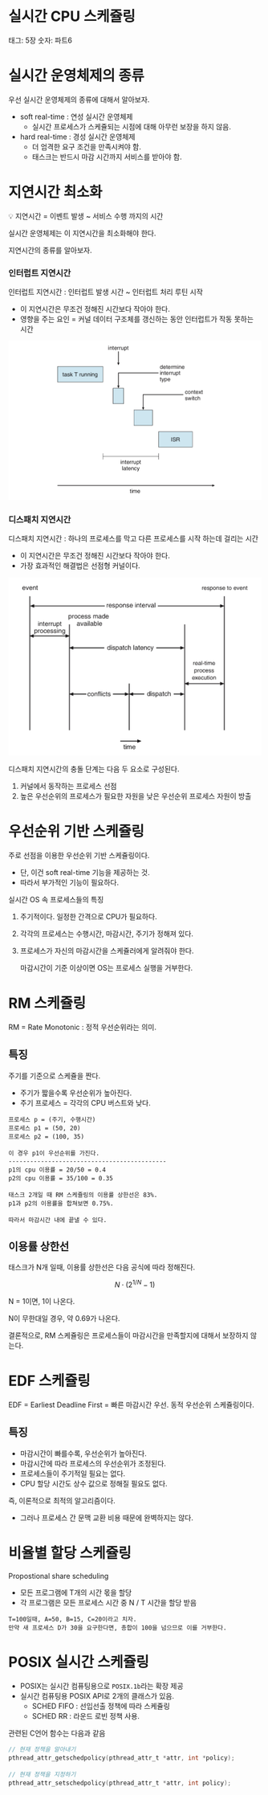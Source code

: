 # 실시간 CPU 스케쥴링

태그: 5장
숫자: 파트6

# 실시간 운영체제의 종류

우선 실시간 운영체제의 종류에 대해서 알아보자.

- soft real-time : 연성 실시간 운영체제
    - 실시간 프로세스가 스케쥴되는 시점에 대해 아무런 보장을 하지 않음.
- hard real-time : 경성 실시간 운영체제
    - 더 엄격한 요구 조건을 만족시켜야 함.
    - 태스크는 반드시 마감 시간까지 서비스를 받아야 함.

# 지연시간 최소화

<aside>
💡 지연시간 = 이벤트 발생 ~ 서비스 수행 까지의 시간

</aside>

실시간 운영체제는 이 지연시간을 최소화해야 한다.

지연시간의 종류를 알아보자.

### 인터럽트 지연시간

인터럽트 지연시간 : 인터럽트 발생 시간 ~ 인터럽트 처리 루틴 시작

- 이 지연시간은 무조건 정해진 시간보다 작아야 한다.
- 영향을 주는 요인 = 커널 데이터 구조체를 갱신하는 동안 인터럽트가 작동 못하는 시간

![IMG_0096.jpeg](./참고자료/5-5-0.jpeg)

### 디스패치 지연시간

디스패치 지연시간 : 하나의 프로세스를 막고 다른 프로세스를 시작 하는데 걸리는 시간

- 이 지연시간은 무조건 정해진 시간보다 작아야 한다.
- 가장 효과적인 해결법은 선점형 커널이다.

![IMG_0097.jpeg](./참고자료/5-5-1.jpeg)

디스패치 지연시간의 충돌 단계는 다음 두 요소로 구성된다.

1. 커널에서 동작하는 프로세스 선점
2. 높은 우선순위의 프로세스가 필요한 자원을 낮은 우선순위 프로세스 자원이 방출

# 우선순위 기반 스케쥴링

주로 선점을 이용한 우선순위 기반 스케쥴링이다.

- 단, 이건 soft real-time 기능을 제공하는 것.
- 따라서 부가적인 기능이 필요하다.

실시간 OS 속 프로세스들의 특징

1. 주기적이다. 일정한 간격으로 CPU가 필요하다.
2. 각각의 프로세스는 수행시간, 마감시간, 주기가 정해져 있다.
3. 프로세스가 자신의 마감시간을 스케쥴러에게 알려줘야 한다.
    
    마감시간이 기준 이상이면 OS는 프로세스 실행을 거부한다.
    

# RM 스케쥴링

RM = Rate Monotonic : 정적 우선순위라는 의미.

## 특징

주기를 기준으로 스케쥴을 짠다.

- 주기가 짧을수록 우선순위가 높아진다.
- 주기 프로세스 = 각각의 CPU 버스트와 낮다.

```
프로세스 p = (주기, 수행시간)
프로세스 p1 = (50, 20)
프로세스 p2 = (100, 35)

이 경우 p1이 우선순위를 가진다.
--------------------------------------------
p1의 cpu 이용률 = 20/50 = 0.4
p2의 cpu 이용률 = 35/100 = 0.35

태스크 2개일 때 RM 스케쥴링의 이용률 상한선은 83%.
p1과 p2의 이용률을 합쳐보면 0.75%.

따라서 마감시간 내에 끝낼 수 있다.
```

## 이용률 상한선

태스크가 N개 일때, 이용률 상한선은 다음 공식에 따라 정해진다.

$$
N\cdot(2^{1/N} -1)
$$

N = 1이면, 1이 나온다.

N이 무한대일 경우, 약 0.69가 나온다.

결론적으로, RM 스케쥴링은 프로세스들이 마감시간을 만족할지에 대해서 보장하지 않는다.

# EDF 스케쥴링

EDF = Earliest Deadline First = 빠른 마감시간 우선. 동적 우선순위 스케쥴링이다.

## 특징

- 마감시간이 빠를수록, 우선순위가 높아진다.
- 마감시간에 따라 프로세스의 우선순위가 조정된다.
- 프로세스들이 주기적일 필요는 없다.
- CPU 할당 시간도 상수 값으로 정해질 필요도 없다.

즉, 이론적으로 최적의 알고리즘이다.

- 그러나 프로세스 간 문맥 교환 비용 때문에 완벽하지는 않다.

# 비율별 할당 스케쥴링

Propostional share scheduling

- 모든 프로그램에 T개의 시간 몫을 할당
- 각 프로그램은 모든 프로세스 시간 중 N / T 시간을 할당 받음

```
T=100일때, A=50, B=15, C=20이라고 치자.
만약 새 프로세스 D가 30을 요구한다면, 총합이 100을 넘으므로 이를 거부한다.
```

# POSIX 실시간 스케쥴링

- POSIX는 실시간 컴퓨팅용으로 `POSIX.1b`라는 확장 제공
- 실시간 컴퓨팅용 POSIX API로 2개의 클래스가 있음.
    - SCHED FIFO : 선입선출 정책에 따라 스케쥴링
    - SCHED RR : 라운드 로빈 정책 사용.

관련된 C언어 함수는 다음과 같음

```c
// 현재 정책을 알아내기
pthread_attr_getschedpolicy(pthread_attr_t *attr, int *policy);

// 현재 정책을 지정하기
pthread_attr_setschedpolicy(pthread_attr_t *attr, int policy);
```